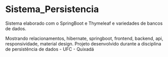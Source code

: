# Sistema_Persistencia

Sistema elaborado com o SpringBoot e Thymeleaf e variedades de bancos de dados.

Mostrando relacionamentos, hibernate, springboot, frontend, backend, api, responsividade, material design.
Projeto desenvolvido durante a disciplina de persistência de dados - UFC - Quixadá
